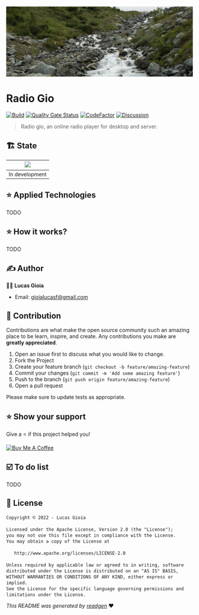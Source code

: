 ![](cover.jpg)
 <!--
<p>
 <a href="">Español</a> |
  <a href="">Português</a> |
  <a href="#">English</a> 
</p>
  -->
# Radio Gio

[![Build](https://github.com/lucas-gio/radio-gio/actions/workflows/build.yml/badge.svg)](https://github.com/lucas-gio/radio-gio/actions/workflows/build.yml)
[![Quality Gate Status](https://sonarcloud.io/api/project_badges/measure?project=lucas-gio_radio-gio&metric=alert_status)](https://sonarcloud.io/summary/new_code?id=lucas-gio_radio-gio)
[![CodeFactor](https://www.codefactor.io/repository/github/lucas-gio/radio-gio/badge)](https://www.codefactor.io/repository/github/lucas-gio/radio-gio)
[![Discussion](https://img.shields.io/badge/chat-Discussion-blueviolet)](https://github.com/lucas-gio/radio-gio/discussions)

> Radio gio, an online radio player for desktop and server.
 <!--
### ✨ Screenshoot
#### v0.1
![](screen.jpg)

#### v0.2
![](screen20230128.jpg)

## 🦿 Prerequisites

- Kotlin 1.6.10 or above

## ⌨️ Usage

1. Step 1
1. Step 2
1. Step 3
-->

## 🏗 State

|![](https://media.giphy.com/media/jkSvCVEXWlOla/giphy.gif) |
|:--:|
| In development |

## ⭐️ Applied Technologies
TODO
<!--
- [Kodein DI](https://kodein.org/di/) - Dependency injection
- [Slf4j - log4j12](https://www.slf4j.org/) - Logging's api with log4j implementation
- [Google Gson](https://github.com/google/gson) - Json interpreter
- [NitriteDB](https://github.com/nitrite/nitrite-java) - Embedded database
- [Vlc4j](https://github.com/caprica/vlcj) - Backend radio stations player
- [Decompose](https://github.com/arkivanov/Decompose) - Screens navigation
- [Compose multiplatform](https://github.com/JetBrains/compose-jb) - User interface framework
- [Kotlin](https://kotlinlang.org/) - Programming language
  -->
## ⭐️ How it works?
TODO 

<!--
Please, read [How it works? Explanation about inner code and dependencies used](https://github.com/lucas-gio/radio-gio/wiki#how-it-works-explanation-about-inner-code-and-dependencies-used)
-->
## ✍️ Author

🧑🏻 **Lucas Gioia**

* Email: gioialucasf@gmail.com

## 🤝 Contribution

Contributions are what make the open source community such an amazing place to be learn, inspire, and create. Any
contributions you make are **greatly appreciated**.

1. Open an issue first to discuss what you would like to change.
1. Fork the Project
1. Create your feature branch (`git checkout -b feature/amazing-feature`)
1. Commit your changes (`git commit -m 'Add some amazing feature'`)
1. Push to the branch (`git push origin feature/amazing-feature`)
1. Open a pull request

Please make sure to update tests as appropriate.

## ⭐ Show your support

Give a ⭐️ if this project helped you!

<a href="https://www.buymeacoffee.com/lucasgioia" target="_blank">
    <img src="https://cdn.buymeacoffee.com/buttons/v2/default-yellow.png" alt="Buy Me A Coffee" width="160">
</a>

## ☑️ To do list
TODO
<!--
- The todo list is in projects tab: https://github.com/lucas-gio/radio-gio/projects/1
-->
## 📝 License

```
Copyright © 2022 - Lucas Gioia

Licensed under the Apache License, Version 2.0 (the "License");
you may not use this file except in compliance with the License.
You may obtain a copy of the License at

   http://www.apache.org/licenses/LICENSE-2.0

Unless required by applicable law or agreed to in writing, software
distributed under the License is distributed on an "AS IS" BASIS,
WITHOUT WARRANTIES OR CONDITIONS OF ANY KIND, either express or implied.
See the License for the specific language governing permissions and
limitations under the License.
```

_This README was generated by [readgen](https://github.com/theapache64/readgen)_ ❤